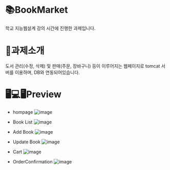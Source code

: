 # 📚BookMarket

학교 지능웹설계 강의 시간에 진행한 과제입니다.

# 📑과제소개
도서 관리(수정, 삭제) 및 판매(주문, 장바구니) 등이 이루어지는 웹페이지로 tomcat 서버를 이용하며, DB와 연동되어있습니다.

# 🖥💻🖥Preview
- hompage
![image](https://github.com/user-attachments/assets/5c2f7265-e081-4d41-84ff-94856b1f003e)

- Book List 
![image](https://github.com/user-attachments/assets/23072f59-1f14-4a24-9d2a-6f471cfc51e8)

- Add Book
![image](https://github.com/user-attachments/assets/3b52f8b2-0ae3-4dee-9f03-0343d06a51fc)

- Update Book
![image](https://github.com/user-attachments/assets/da50bbbc-857a-4dd5-b01d-664c8824d33b)

- Cart
![image](https://github.com/user-attachments/assets/b39035c9-f2dc-434f-afc3-22ebc1989a9b)

- OrderConfirmation
![image](https://github.com/user-attachments/assets/d3cef4af-c5c6-4d70-8c81-21262792faf7)

